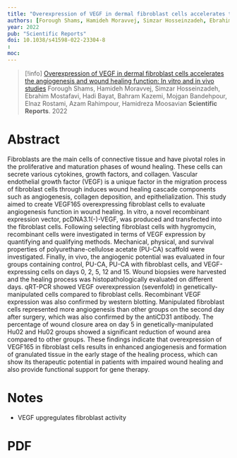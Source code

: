 ```yaml
---
title: "Overexpression of VEGF in dermal fibroblast cells accelerates the angiogenesis and wound healing function: In vitro and in vivo studies"
authors: [Forough Shams, Hamideh Moravvej, Simzar Hosseinzadeh, Ebrahim Mostafavi, Hadi Bayat, Bahram Kazemi, Mojgan Bandehpour, Elnaz Rostami, Azam Rahimpour, Hamidreza Moosavian]
year: 2022
pub: "Scientific Reports"
doi: 10.1038/s41598-022-23304-8
: 
moc: 
---
```

>[!info]
[Overexpression of VEGF in dermal fibroblast cells accelerates the angiogenesis and wound healing function: In vitro and in vivo studies](https://pubmed.ncbi.nlm.nih.gov//)
Forough Shams, Hamideh Moravvej, Simzar Hosseinzadeh, Ebrahim Mostafavi, Hadi Bayat, Bahram Kazemi, Mojgan Bandehpour, Elnaz Rostami, Azam Rahimpour, Hamidreza Moosavian
**Scientific Reports**. 2022

# Abstract
Fibroblasts are the main cells of connective tissue and have pivotal roles in the proliferative and maturation phases of wound healing. These cells can secrete various cytokines, growth factors, and collagen. Vascular endothelial growth factor (VEGF) is a unique factor in the migration process of fibroblast cells through induces wound healing cascade components such as angiogenesis, collagen deposition, and epithelialization. This study aimed to create VEGF165 overexpressing fibroblast cells to evaluate angiogenesis function in wound healing. In vitro, a novel recombinant expression vector, pcDNA3.1(-)-VEGF, was produced and transfected into the fibroblast cells. Following selecting fibroblast cells with hygromycin, recombinant cells were investigated in terms of VEGF expression by quantifying and qualifying methods. Mechanical, physical, and survival properties of polyurethane-cellulose acetate (PU-CA) scaffold were investigated. Finally, in vivo, the angiogenic potential was evaluated in four groups containing control, PU-CA, PU-CA with fibroblast cells, and VEGF-expressing cells on days 0, 2, 5, 12 and 15. Wound biopsies were harvested and the healing process was histopathologically evaluated on different days. qRT-PCR showed VEGF overexpression (sevenfold) in genetically-manipulated cells compared to fibroblast cells. Recombinant VEGF expression was also confirmed by western blotting. Manipulated fibroblast cells represented more angiogenesis than other groups on the second day after surgery, which was also confirmed by the antiCD31 antibody. The percentage of wound closure area on day 5 in genetically-manipulated Hu02 and Hu02 groups showed a significant reduction of wound area compared to other groups. These findings indicate that overexpression of VEGF165 in fibroblast cells results in enhanced angiogenesis and formation of granulated tissue in the early stage of the healing process, which can show its therapeutic potential in patients with impaired wound healing and also provide functional support for gene therapy.

# Notes
- VEGF upgregulates fibroblast activity

# PDF
